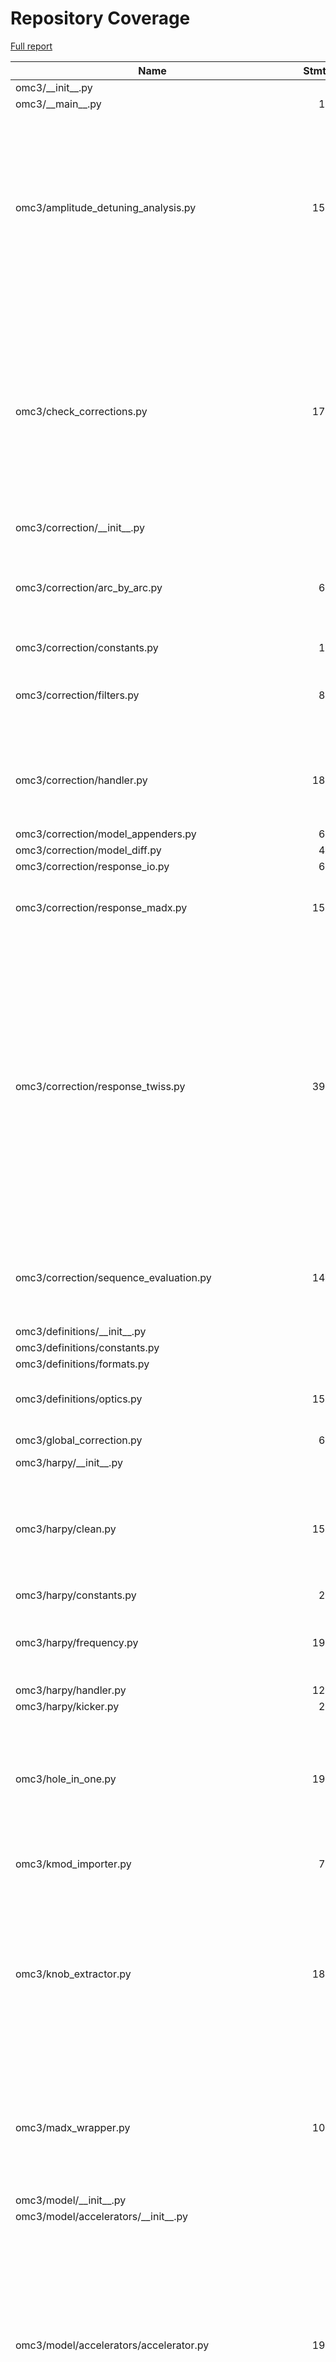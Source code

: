 # Repository Coverage

[Full report](https://htmlpreview.github.io/?https://github.com/pylhc/omc3/blob/python-coverage-comment-action-data/htmlcov/index.html)

| Name                                                    |    Stmts |     Miss |   Cover |   Missing |
|-------------------------------------------------------- | -------: | -------: | ------: | --------: |
| omc3/\_\_init\_\_.py                                    |        8 |        0 |    100% |           |
| omc3/\_\_main\_\_.py                                    |       14 |       14 |      0% |      1-22 |
| omc3/amplitude\_detuning\_analysis.py                   |      150 |       32 |     79% |366, 406-424, 436, 443, 447, 452, 502-507, 514-519, 526-528, 535, 566 |
| omc3/check\_corrections.py                              |      176 |       18 |     90% |413, 419, 428, 433, 451, 456, 460, 470, 488-489, 531, 565-566, 715-720, 760, 778 |
| omc3/correction/\_\_init\_\_.py                         |        0 |        0 |    100% |           |
| omc3/correction/arc\_by\_arc.py                         |       65 |       17 |     74% |94-108, 142-146, 187-188, 199-200 |
| omc3/correction/constants.py                            |       17 |        0 |    100% |           |
| omc3/correction/filters.py                              |       86 |       13 |     85% |138, 170-177, 191, 226-231 |
| omc3/correction/handler.py                              |      189 |        8 |     96% |85, 95, 221, 236, 270, 282, 349, 356 |
| omc3/correction/model\_appenders.py                     |       62 |        0 |    100% |           |
| omc3/correction/model\_diff.py                          |       40 |        1 |     98% |        40 |
| omc3/correction/response\_io.py                         |       63 |        2 |     97% |    58, 86 |
| omc3/correction/response\_madx.py                       |      157 |       10 |     94% |82, 295-296, 301-307 |
| omc3/correction/response\_twiss.py                      |      396 |       55 |     86% |240, 244-246, 253, 288-290, 296-306, 401-402, 458-459, 493-535, 703, 707-715, 727, 739, 742, 745-747, 871 |
| omc3/correction/sequence\_evaluation.py                 |      149 |       11 |     93% |67, 135, 197-198, 218-224, 303 |
| omc3/definitions/\_\_init\_\_.py                        |        1 |        0 |    100% |           |
| omc3/definitions/constants.py                           |        9 |        0 |    100% |           |
| omc3/definitions/formats.py                             |        8 |        0 |    100% |           |
| omc3/definitions/optics.py                              |      152 |        6 |     96% |127, 136-139, 158 |
| omc3/global\_correction.py                              |       65 |        2 |     97% |  320, 387 |
| omc3/harpy/\_\_init\_\_.py                              |        1 |        0 |    100% |           |
| omc3/harpy/clean.py                                     |      151 |       15 |     90% |42, 90, 113, 188, 204-205, 215-216, 240-247 |
| omc3/harpy/constants.py                                 |       25 |        0 |    100% |           |
| omc3/harpy/frequency.py                                 |      196 |        7 |     96% |151, 238, 507, 524-526, 546 |
| omc3/harpy/handler.py                                   |      128 |        1 |     99% |       305 |
| omc3/harpy/kicker.py                                    |       27 |        0 |    100% |           |
| omc3/hole\_in\_one.py                                   |      194 |       10 |     95% |332, 334, 372, 455, 481, 497, 499, 501, 503, 880 |
| omc3/kmod\_importer.py                                  |       71 |        4 |     94% |287-293, 308 |
| omc3/knob\_extractor.py                                 |      188 |       29 |     85% |76-79, 388-389, 393-394, 398-399, 499-508, 564, 599-610, 637, 641 |
| omc3/madx\_wrapper.py                                   |      103 |       12 |     88% |28, 30, 71, 96-97, 208-209, 212, 216-217, 223, 229 |
| omc3/model/\_\_init\_\_.py                              |        1 |        0 |    100% |           |
| omc3/model/accelerators/\_\_init\_\_.py                 |        1 |        0 |    100% |           |
| omc3/model/accelerators/accelerator.py                  |      193 |       24 |     88% |146, 184, 190-192, 203, 229, 245-252, 261, 271, 273, 289, 297, 303, 326, 339, 347, 355, 400 |
| omc3/model/accelerators/esrf.py                         |       10 |        3 |     70% |     70-72 |
| omc3/model/accelerators/generic.py                      |       10 |        0 |    100% |           |
| omc3/model/accelerators/iota.py                         |       23 |        8 |     65% |83-91, 94-97, 101 |
| omc3/model/accelerators/lhc.py                          |      166 |       23 |     86% |174, 191, 200, 233-236, 238, 240, 276-292, 311, 324, 330, 351-353 |
| omc3/model/accelerators/petra.py                        |       11 |        3 |     73% | 22-23, 27 |
| omc3/model/accelerators/ps.py                           |       47 |        9 |     81% |112, 124, 129-135 |
| omc3/model/accelerators/psbase.py                       |       20 |        0 |    100% |           |
| omc3/model/accelerators/psbooster.py                    |       44 |       11 |     75% |112, 119, 123-124, 127-133 |
| omc3/model/accelerators/skekb.py                        |       34 |        3 |     91% |112, 123-124 |
| omc3/model/accelerators/sps.py                          |       39 |        0 |    100% |           |
| omc3/model/constants.py                                 |       36 |        0 |    100% |           |
| omc3/model/manager.py                                   |       23 |        2 |     91% |    52, 63 |
| omc3/model/model\_creators/\_\_init\_\_.py              |        1 |        0 |    100% |           |
| omc3/model/model\_creators/abstract\_model\_creator.py  |      190 |       22 |     88% |93, 125, 136, 144, 248-253, 358-360, 365, 368, 373, 380, 474-488, 493 |
| omc3/model/model\_creators/lhc\_model\_creator.py       |      250 |       23 |     91% |82, 89, 165, 287, 339, 343-344, 352, 355, 368-369, 375-376, 383, 387, 408-414, 430, 435, 477, 548 |
| omc3/model/model\_creators/manager.py                   |       27 |        4 |     85% |81-82, 86-87 |
| omc3/model/model\_creators/ps\_base\_model\_creator.py  |       39 |       11 |     72% |34, 39-55, 83-86, 89, 95-96 |
| omc3/model/model\_creators/ps\_model\_creator.py        |       33 |        3 |     91% | 57, 59-60 |
| omc3/model/model\_creators/psbooster\_model\_creator.py |       27 |        0 |    100% |           |
| omc3/model/model\_creators/sps\_model\_creator.py       |       72 |       14 |     81% |48, 55, 69-81, 91, 96-112, 117, 252 |
| omc3/model\_creator.py                                  |       59 |       12 |     80% |136-148, 185 |
| omc3/optics\_measurements/\_\_init\_\_.py               |        1 |        0 |    100% |           |
| omc3/optics\_measurements/beta\_from\_amplitude.py      |       63 |        0 |    100% |           |
| omc3/optics\_measurements/beta\_from\_phase.py          |      283 |        9 |     97% |129-132, 135, 246, 375, 397-398, 490, 595 |
| omc3/optics\_measurements/chromatic.py                  |       44 |       14 |     68% |     61-79 |
| omc3/optics\_measurements/constants.py                  |       90 |        0 |    100% |           |
| omc3/optics\_measurements/coupling.py                   |      160 |        4 |     98% |225, 241, 254-255 |
| omc3/optics\_measurements/crdt.py                       |       83 |        0 |    100% |           |
| omc3/optics\_measurements/data\_models.py               |      109 |       14 |     87% |55, 62, 96, 102, 147, 152, 155, 188-202 |
| omc3/optics\_measurements/dispersion.py                 |      158 |       47 |     70% |78, 96, 111-112, 128-143, 161, 168-169, 175-176, 190-209, 243-252, 290-291 |
| omc3/optics\_measurements/dpp.py                        |       74 |       14 |     81% |102, 105, 118-130 |
| omc3/optics\_measurements/iforest.py                    |       67 |       46 |     31% |35-40, 44-47, 52-58, 62-63, 67-77, 81-90, 94-100, 104, 108-112 |
| omc3/optics\_measurements/interaction\_point.py         |       45 |        0 |    100% |           |
| omc3/optics\_measurements/kick.py                       |       72 |        4 |     94% |63-64, 130-131 |
| omc3/optics\_measurements/measure\_optics.py            |       86 |       14 |     84% |70, 107-111, 142, 172-180 |
| omc3/optics\_measurements/phase.py                      |      157 |       11 |     93% |95, 127, 217-220, 223-226, 228, 234 |
| omc3/optics\_measurements/rdt.py                        |      187 |        9 |     95% |172-179, 357, 386-390 |
| omc3/optics\_measurements/toolbox.py                    |       36 |        0 |    100% |           |
| omc3/optics\_measurements/tune.py                       |       38 |        0 |    100% |           |
| omc3/plotting/\_\_init\_\_.py                           |        0 |        0 |    100% |           |
| omc3/plotting/\_\_main\_\_.py                           |        8 |        8 |      0% |      1-12 |
| omc3/plotting/optics\_measurements/\_\_init\_\_.py      |        0 |        0 |    100% |           |
| omc3/plotting/optics\_measurements/constants.py         |        6 |        0 |    100% |           |
| omc3/plotting/optics\_measurements/utils.py             |       53 |        1 |     98% |        65 |
| omc3/plotting/plot\_amplitude\_detuning.py              |      312 |       26 |     92% |257, 288-290, 322-323, 367, 397, 400, 442-444, 472, 482-483, 526, 560, 581, 636, 643, 680, 716, 741, 744, 751, 778 |
| omc3/plotting/plot\_bbq.py                              |      104 |       19 |     82% |179-188, 197, 251, 254, 259-260, 263, 268, 272, 279-280, 299 |
| omc3/plotting/plot\_checked\_corrections.py             |      163 |       10 |     94% |271-272, 334, 405-406, 441-442, 453, 542, 548 |
| omc3/plotting/plot\_kmod\_results.py                    |      109 |        9 |     92% |156, 164, 174, 183, 212-216, 224, 241-242 |
| omc3/plotting/plot\_optics\_measurements.py             |      170 |       10 |     94% |387, 402, 414, 425, 433, 490, 532, 536, 585, 611 |
| omc3/plotting/plot\_spectrum.py                         |      122 |        3 |     98% |376, 381, 492 |
| omc3/plotting/plot\_tfs.py                              |      217 |       15 |     93% |347, 546-559, 621, 680 |
| omc3/plotting/spectrum/\_\_init\_\_.py                  |        0 |        0 |    100% |           |
| omc3/plotting/spectrum/stem.py                          |       60 |        2 |     97% |   52, 112 |
| omc3/plotting/spectrum/utils.py                         |      252 |       19 |     92% |177, 180, 259, 318, 321, 381-382, 385, 404, 500-509 |
| omc3/plotting/spectrum/waterfall.py                     |       59 |       10 |     83% |48, 58, 64, 75, 81-86, 104 |
| omc3/plotting/utils/\_\_init\_\_.py                     |        0 |        0 |    100% |           |
| omc3/plotting/utils/annotations.py                      |      166 |      122 |     27% |60-76, 86-88, 100-131, 136-143, 153-156, 169, 172-173, 184-189, 203-218, 231-239, 249-258, 271-279, 284, 290-304, 312, 315, 331-332, 349-351, 354, 357-359, 374-384, 402 |
| omc3/plotting/utils/colors.py                           |       32 |       10 |     69% |30, 36-41, 52, 75-77 |
| omc3/plotting/utils/lines.py                            |       44 |       14 |     68% |31, 44-46, 62-73, 86-87, 117 |
| omc3/plotting/utils/style.py                            |       21 |        2 |     90% |    43, 51 |
| omc3/plotting/utils/windows.py                          |       83 |       20 |     76% |46-53, 60, 139-140, 180, 197-205 |
| omc3/response\_creator.py                               |       39 |        1 |     97% |       160 |
| omc3/sbs\_propagation.py                                |      156 |       32 |     79% |172-175, 215, 218, 233-236, 266, 303, 309, 327, 332, 336-337, 340, 359-361, 384-389, 399, 431-432, 435, 450 |
| omc3/scripts/\_\_init\_\_.py                            |        0 |        0 |    100% |           |
| omc3/scripts/\_\_main\_\_.py                            |        8 |        8 |      0% |      1-12 |
| omc3/scripts/bad\_bpms\_summary.py                      |      185 |       13 |     93% |215-216, 220-221, 250, 258, 287, 327-329, 459-460, 470 |
| omc3/scripts/betabeatsrc\_output\_converter.py          |      141 |       19 |     87% |165-166, 204-205, 213-214, 249-250, 291-292, 331-332, 366-367, 400-401, 440-441, 471 |
| omc3/scripts/create\_logbook\_entry.py                  |       89 |       24 |     73% |72, 154-155, 163-186, 197, 217, 220, 226, 242, 253-268, 278 |
| omc3/scripts/fake\_measurement\_from\_model.py          |      246 |        3 |     99% |526, 549, 566 |
| omc3/scripts/kmod\_average.py                           |      104 |        7 |     93% |162, 165, 179, 290-291, 305, 321 |
| omc3/scripts/kmod\_import.py                            |      144 |        9 |     94% |248, 261-262, 308-312, 329, 351-352, 404 |
| omc3/scripts/kmod\_lumi\_imbalance.py                   |       97 |       11 |     89% |125, 127, 154-160, 163, 167-172, 177-181, 270 |
| omc3/scripts/lhc\_corrector\_list\_check.py             |       41 |       41 |      0% |    10-124 |
| omc3/scripts/linfile\_clean.py                          |      103 |        5 |     95% |164, 184, 228, 259, 301 |
| omc3/scripts/update\_nattune\_in\_linfile.py            |       70 |        1 |     99% |       195 |
| omc3/scripts/write\_madx\_macros.py                     |       30 |       30 |      0% |    19-104 |
| omc3/segment\_by\_segment/\_\_init\_\_.py               |        0 |        0 |    100% |           |
| omc3/segment\_by\_segment/constants.py                  |       13 |        0 |    100% |           |
| omc3/segment\_by\_segment/definitions.py                |       22 |       22 |      0% |      7-33 |
| omc3/segment\_by\_segment/math.py                       |      100 |        9 |     91% |30, 192-193, 209-210, 274-275, 291-292 |
| omc3/segment\_by\_segment/propagables/\_\_init\_\_.py   |        9 |        0 |    100% |           |
| omc3/segment\_by\_segment/propagables/abstract.py       |      136 |        8 |     94% |59, 82, 134-135, 316, 326, 334, 341 |
| omc3/segment\_by\_segment/propagables/alpha.py          |       66 |        7 |     89% |51-52, 126-133 |
| omc3/segment\_by\_segment/propagables/beta.py           |       57 |        7 |     88% |51-52, 118-125 |
| omc3/segment\_by\_segment/propagables/coupling.py       |      133 |       13 |     90% |159-169, 206-207, 249-250, 271 |
| omc3/segment\_by\_segment/propagables/dispersion.py     |      108 |       12 |     89% |54-55, 117-124, 145-146, 208-211 |
| omc3/segment\_by\_segment/propagables/phase.py          |       75 |        6 |     92% |60-61, 138-142 |
| omc3/segment\_by\_segment/propagables/utils.py          |       57 |        0 |    100% |           |
| omc3/segment\_by\_segment/segments.py                   |       64 |        8 |     88% |51-53, 65-68, 73 |
| omc3/tbt\_converter.py                                  |       59 |        3 |     95% |110, 128, 182 |
| omc3/tune\_analysis/\_\_init\_\_.py                     |        0 |        0 |    100% |           |
| omc3/tune\_analysis/bbq\_tools.py                       |       76 |        6 |     92% |75, 81, 86, 150-151, 175 |
| omc3/tune\_analysis/constants.py                        |       90 |        1 |     99% |        37 |
| omc3/tune\_analysis/fitting\_tools.py                   |       62 |        5 |     92% |   206-213 |
| omc3/tune\_analysis/kick\_file\_modifiers.py            |      165 |       47 |     72% |237-238, 269, 277-282, 319, 330-332, 348-379, 383-399, 403-405 |
| omc3/tune\_analysis/timber\_extract.py                  |       67 |       45 |     33% |60-62, 83-135, 148-154, 170-171 |
| omc3/utils/\_\_init\_\_.py                              |        1 |        0 |    100% |           |
| omc3/utils/contexts.py                                  |       36 |        2 |     94% |     62-63 |
| omc3/utils/debugging.py                                 |        8 |        0 |    100% |           |
| omc3/utils/iotools.py                                   |      145 |       42 |     71% |31-38, 56-64, 78, 87-88, 97-105, 112-123, 129, 136, 145, 218, 237, 278-280 |
| omc3/utils/knob\_list\_manipulations.py                 |       26 |        2 |     92% |    28, 34 |
| omc3/utils/logging\_tools.py                            |      213 |      105 |     51% |53, 56, 70-98, 101, 104-113, 127-128, 131, 134-140, 153-157, 165-171, 177-184, 196-202, 205-208, 211, 215, 263-300, 323-329, 340, 350, 388-414, 419 |
| omc3/utils/math\_classes.py                             |       29 |       29 |      0% |      8-56 |
| omc3/utils/misc.py                                      |        5 |        0 |    100% |           |
| omc3/utils/mock.py                                      |       10 |        0 |    100% |           |
| omc3/utils/outliers.py                                  |       41 |       13 |     68% |81, 85, 108, 114, 121-138 |
| omc3/utils/parsertools.py                               |       34 |        6 |     82% |19-20, 66-67, 71-72 |
| omc3/utils/rbac.py                                      |       70 |        2 |     97% |  116, 120 |
| omc3/utils/stats.py                                     |       83 |        2 |     98% |   329-330 |
| omc3/utils/time\_tools.py                               |      103 |       18 |     83% |60-61, 73, 95, 121, 136, 141, 145, 149, 153, 163, 166, 171, 176, 186, 191, 196, 201 |
|                                               **TOTAL** | **11597** | **1552** | **87%** |           |


## Setup coverage badge

Below are examples of the badges you can use in your main branch `README` file.

### Direct image

[![Coverage badge](https://raw.githubusercontent.com/pylhc/omc3/python-coverage-comment-action-data/badge.svg)](https://htmlpreview.github.io/?https://github.com/pylhc/omc3/blob/python-coverage-comment-action-data/htmlcov/index.html)

This is the one to use if your repository is private or if you don't want to customize anything.

### [Shields.io](https://shields.io) Json Endpoint

[![Coverage badge](https://img.shields.io/endpoint?url=https://raw.githubusercontent.com/pylhc/omc3/python-coverage-comment-action-data/endpoint.json)](https://htmlpreview.github.io/?https://github.com/pylhc/omc3/blob/python-coverage-comment-action-data/htmlcov/index.html)

Using this one will allow you to [customize](https://shields.io/endpoint) the look of your badge.
It won't work with private repositories. It won't be refreshed more than once per five minutes.

### [Shields.io](https://shields.io) Dynamic Badge

[![Coverage badge](https://img.shields.io/badge/dynamic/json?color=brightgreen&label=coverage&query=%24.message&url=https%3A%2F%2Fraw.githubusercontent.com%2Fpylhc%2Fomc3%2Fpython-coverage-comment-action-data%2Fendpoint.json)](https://htmlpreview.github.io/?https://github.com/pylhc/omc3/blob/python-coverage-comment-action-data/htmlcov/index.html)

This one will always be the same color. It won't work for private repos. I'm not even sure why we included it.

## What is that?

This branch is part of the
[python-coverage-comment-action](https://github.com/marketplace/actions/python-coverage-comment)
GitHub Action. All the files in this branch are automatically generated and may be
overwritten at any moment.